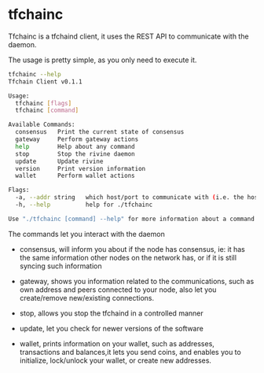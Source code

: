 # tfchainc

Tfchainc is a tfchaind client, it uses the REST API to communicate with the daemon.

The usage is pretty simple, as you only need to execute it.

```bash
tfchainc --help
Tfchain Client v0.1.1

Usage:
  tfchainc [flags]
  tfchainc [command]

Available Commands:
  consensus   Print the current state of consensus
  gateway     Perform gateway actions
  help        Help about any command
  stop        Stop the rivine daemon
  update      Update rivine
  version     Print version information
  wallet      Perform wallet actions

Flags:
  -a, --addr string   which host/port to communicate with (i.e. the host/port tfchaind is listening on) (default "localhost:23110")
  -h, --help          help for ./tfchainc

Use "./tfchainc [command] --help" for more information about a command.
```

The commands let you interact with the daemon

* consensus, will inform you about if the node has consensus, ie: it has the same information other nodes on the network has, or if it is still syncing such information

* gateway, shows you information related to the communications, such as own address and peers connected to your node, also let you create/remove new/existing connections.

* stop, allows you stop the tfchaind in a controlled manner

* update, let you check for newer versions of the software

* wallet, prints information on your wallet, such as addresses, transactions and balances,it lets you send coins, and enables you to initialize, lock/unlock your wallet, or create new addresses.
